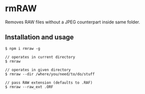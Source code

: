 # rmRAW

Removes RAW files without a JPEG counterpart inside same folder.

## Installation and usage

    $ npm i rmraw -g

    // operates in current directory
    $ rmraw

    // operates in given directory
    $ rmraw --dir /where/you/need/to/do/stuff

    // pass RAW extension (defaults to .RAF)
    $ rmraw --raw_ext .ORF
